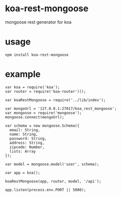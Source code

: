 # koa-rest-mongoose
mongoose rest generator for koa

# usage

`npm install koa-rest-mongoose`

# example

```
var koa = require('koa');
var router = require('koa-router')();

var koaRestMongoose = require('../lib/index');

var mongoUrl = '127.0.0.1:27017/koa_rest_mongoose';
var mongoose = require('mongoose');
mongoose.connect(mongoUrl);

var schema = new mongoose.Schema({
  email: String,
  name: String,
  password: String,
  address: String,
  zipcode: Number,
  lists: Array
});

var model = mongoose.model('user', schema);

var app = koa();

koaRestMongoose(app, router, model, '/api');

app.listen(process.env.PORT || 5000);
```